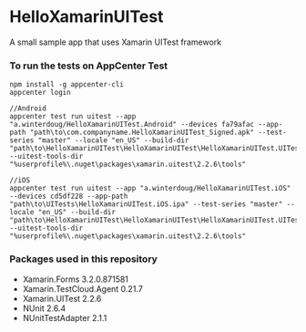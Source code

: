 # HelloXamarinUITest
A small sample app that uses Xamarin UITest framework

### To run the tests on AppCenter Test

```
npm install -g appcenter-cli
appcenter login

//Android
appcenter test run uitest --app "a.winterdoug/HelloXamarinUITest.Android" --devices fa79afac --app-path "path\to\com.companyname.HelloXamarinUITest_Signed.apk" --test-series "master" --locale "en_US" --build-dir "path\to\HelloXamarinUITest\HelloXamarinUITest\HelloXamarinUITest.UITest\bin\UITests" --uitest-tools-dir "%userprofile%\.nuget\packages\xamarin.uitest\2.2.6\tools"

//iOS
appcenter test run uitest --app "a.winterdoug/HelloXamarinUITest.iOS" --devices cd5df228 --app-path "path\to\UITests\HelloXamarinUITest.iOS.ipa" --test-series "master" --locale "en_US" --build-dir "path\to\HelloXamarinUITest\HelloXamarinUITest\HelloXamarinUITest.UITest\bin\UITests" --uitest-tools-dir "%userprofile%\.nuget\packages\xamarin.uitest\2.2.6\tools"
```

### Packages used in this repository
- Xamarin.Forms 3.2.0.871581
- Xamarin.TestCloud.Agent 0.21.7
- Xamarin.UITest 2.2.6
- NUnit 2.6.4
- NUnitTestAdapter 2.1.1
